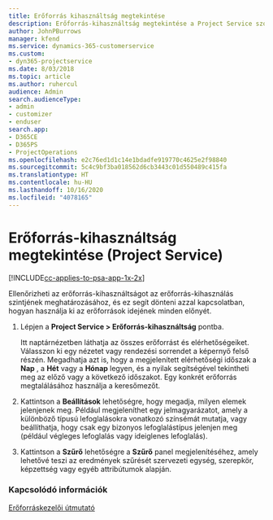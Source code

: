 ```yaml
---
title: Erőforrás kihasználtság megtekintése
description: Erőforrás-kihasználtság megtekintése a Project Service szolgáltatásban
author: JohnPBurrows
manager: kfend
ms.service: dynamics-365-customerservice
ms.custom:
- dyn365-projectservice
ms.date: 8/03/2018
ms.topic: article
ms.author: ruhercul
audience: Admin
search.audienceType:
- admin
- customizer
- enduser
search.app:
- D365CE
- D365PS
- ProjectOperations
ms.openlocfilehash: e2c76ed1d1c14e1bdadfe919770c4625e2f98840
ms.sourcegitcommit: 5c4c9bf3ba018562d6cb3443c01d550489c415fa
ms.translationtype: HT
ms.contentlocale: hu-HU
ms.lasthandoff: 10/16/2020
ms.locfileid: "4078165"
---
```

# <a name="view-resource-utilization-project-service"></a>Erőforrás-kihasználtság megtekintése (Project Service)

[!INCLUDE[cc-applies-to-psa-app-1x-2x](../includes/cc-applies-to-psa-app-1x-2x.md)]

Ellenőrizheti az erőforrás-kihasználtságot az erőforrás-kihasználás szintjének meghatározásához, és ez segít dönteni azzal kapcsolatban, hogyan használja ki az erőforrások idejének minden előnyét.  
  
1. Lépjen a **Project Service > Erőforrás-kihasználtság** pontba. 

     Itt naptárnézetben láthatja az összes erőforrást és elérhetőségeiket. Válasszon ki egy nézetet vagy rendezési sorrendet a képernyő felső részén. Megadhatja azt is, hogy a megjelenített elérhetőségi időszak a **Nap** , a **Hét** vagy a **Hónap** legyen, és a nyilak segítségével tekintheti meg az előző vagy a következő időszakot. Egy konkrét erőforrás megtalálásához használja a keresőmezőt.      
  
2. Kattintson a **Beállítások** lehetőségre, hogy megadja, milyen elemek jelenjenek meg. Például megjeleníthet egy jelmagyarázatot, amely a különböző típusú lefoglalásokra vonatkozó színsémát mutatja, vagy beállíthatja, hogy csak egy bizonyos lefoglalástípus jelenjen meg (például végleges lefoglalás vagy ideiglenes lefoglalás).  

3. Kattintson a **Szűrő** lehetőségre a **Szűrő** panel megjelenítéséhez, amely lehetővé teszi az eredmények szűrését szervezeti egység, szerepkör, képzettség vagy egyéb attribútumok alapján.  
  
### <a name="see-also"></a>Kapcsolódó információk  
 [Erőforráskezelői útmutató](../psa/resource-manager-guide.md)
